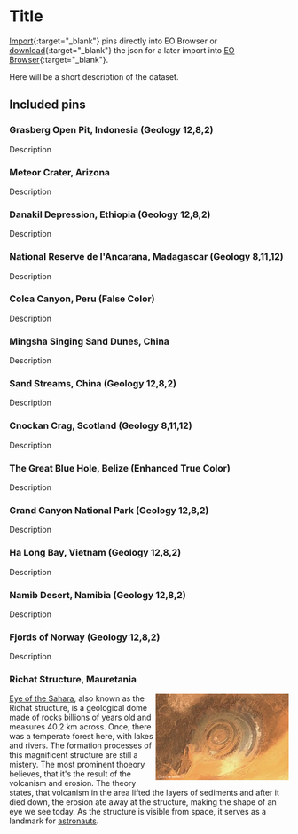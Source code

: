 # Title

[Import](https://apps.sentinel-hub.com/eo-browser/?sharedPinsListId=13e80f06-e4ed-414f-889a-5085c7c895bb){:target="_blank"} pins directly into EO Browser or [download](Geology.json){:target="_blank"} the json for a later import into [EO Browser](https://apps.sentinel-hub.com/eo-browser/?zoom=10&lat=41.9&lng=12.5&themeId=DEFAULT-THEME){:target="_blank"}.

Here will be a short description of the dataset.

## Included pins 

### Grasberg Open Pit, Indonesia (Geology 12,8,2)

Description

### Meteor Crater, Arizona

Description

### Danakil Depression, Ethiopia (Geology 12,8,2)

Description

### National Reserve de l'Ancarana, Madagascar (Geology 8,11,12)

Description

### Colca Canyon, Peru (False Color)

Description

### Mingsha Singing Sand Dunes, China

Description

### Sand Streams, China (Geology 12,8,2)

Description

### Cnockan Crag, Scotland (Geology 8,11,12)

Description

### The Great Blue Hole, Belize (Enhanced True Color)

Description

### Grand Canyon National Park (Geology 12,8,2)

Description

### Ha Long Bay, Vietnam (Geology 12,8,2)

Description

### Namib Desert, Namibia (Geology 12,8,2)

Description

### Fjords of Norway (Geology 12,8,2)

Description

### Richat Structure, Mauretania

[<img src="fig/Richat_Structure_thumbnail.jpg" align="right" width="240">](https://www.flickr.com/photos/sentinelhub/49657367588/in/album-72157714991542468/)[Eye of the Sahara](http://geologyscience.com/gallery/eye-of-the-sahara-or-richat-structure/), also known as the Richat structure, is a geological dome made of rocks billions of years old and measures 40.2 km across. Once, there was a temperate forest here, with lakes and rivers. The formation processes of this magnificent structure are still a mistery. The most prominent thoeory believes, that it's the result of the volcanism and erosion. The theory states, that volcanism in the area lifted the layers of sediments and after it died down, the erosion ate away at the structure, making the shape of an eye we see today. As the structure is visible from space, it serves as a landmark for [astronauts](http://www.lovethesepics.com/2011/04/earths-bulls-eye-the-eye-of-africa-landmark-for-astronauts-14-pics/).
